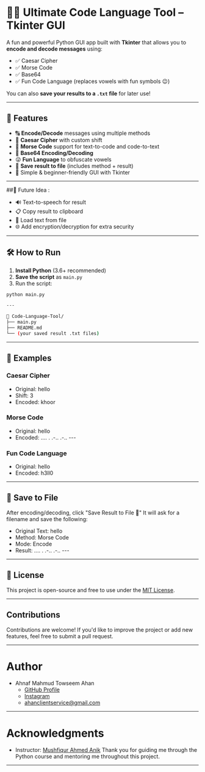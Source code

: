 # 🧠🔐 Ultimate Code Language Tool – Tkinter GUI

A fun and powerful Python GUI app built with **Tkinter** that allows you to **encode and decode messages** using:

- ✅ Caesar Cipher
- ✅ Morse Code
- ✅ Base64
- ✅ Fun Code Language (replaces vowels with fun symbols 😉)

You can also **save your results to a `.txt` file** for later use!

---

## 🚀 Features

- 🔠 **Encode/Decode** messages using multiple methods
- 🧩 **Caesar Cipher** with custom shift
- 🔡 **Morse Code** support for text-to-code and code-to-text
- 🔐 **Base64 Encoding/Decoding**
- 😜 **Fun Language** to obfuscate vowels
- 💾 **Save result to file** (includes method + result)
- 🎯 Simple & beginner-friendly GUI with Tkinter

---

##🌟 Future Idea :

  * 🔊 Text-to-speech for result
  * 📋 Copy result to clipboard
  * 📂 Load text from file
  * 🌐 Add encryption/decryption for extra security

---

## 🛠️ How to Run

1. **Install Python** (3.6+ recommended)
2. **Save the script** as `main.py`
3. Run the script:

```bash
python main.py

---

📁 Code-Language-Tool/
├── main.py
├── README.md
└── (your saved result .txt files)

```

---

## 🧠 Examples

### Caesar Cipher
   * Original: hello
   * Shift: 3
   * Encoded: khoor

### Morse Code
   * Original: hello
   * Encoded: .... . .-.. .-.. ---

### Fun Code Language
   * Original: hello
   * Encoded: h3ll0

---

## 📄 Save to File

After encoding/decoding, click "Save Result to File 💾"
It will ask for a filename and save the following:

 * Original Text: hello
 * Method: Morse Code
 * Mode: Encode
 * Result: .... . .-.. .-.. ---

---

## 📜 License
This project is open-source and free to use under the [MIT License](https://github.com/ANAHAN07/Code-Language-Encoder-Decoder/blob/main/LICENSE).

---

## Contributions


Contributions are welcome! 
If you'd like to improve the project or add new features, feel free to submit a pull request.

---

# Author

* Ahnaf Mahmud Towseem Ahan
    * [GitHub Profile](https://github.com/ANAHAN07)
    * [Instagram](https://www.instagram.com/its.me.memebd)
    * ahanclientservice@gmail.com
---

# Acknowledgments

* Instructor: [Mushfiqur Ahmed Anik](https://github.com/Musfique-Ahmed)
    Thank you for guiding me through the Python course and mentoring me throughout this project.
---


